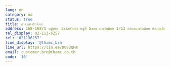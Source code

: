 ```yaml
---
lang: en
category: oa
status: true
title: สาขาบางรักน้อย
address: 168-168/1 หมู่บ้าน ณีรวัลย์วิลล่า หมู่ที่ 5ซอย บางรักน้อย 1/13 ตำบลบางรักน้อย อำเภอเมืองนนทบุรี จังหวัดนนทบุรี
tel_display: 02-113-6257
tel: '021136257'
line_display: '@thamc_brn'
line_url: https://lin.ee/D0S3QHm
email: customer.brn@thamc.co.th
code: '10'
---
```

